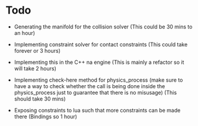 # Todo
- Generating the manifold for the collision solver (This could be 30 mins to an hour)

- Implementing constraint solver for contact constraints (This could take forever or 3 hours)

- Implementing this in the C++ na engine (This is mainly a refactor so it will take 2 hours)
- Implementing check-here method for physics_process (make sure to have a way to check whether the call is being done inside the physics_process just to guarantee that there is no misusage) (This should take 30 mins)
- Exposing constraints to lua such that more constraints can be made there (Bindings so 1 hour)
